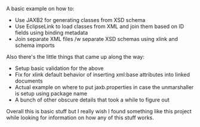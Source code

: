 A basic example on how to:
 - Use JAXB2 for generating classes from XSD schema
 - Use EclipseLink to load classes from XML and join them based on ID fields using binding metadata
 - Join separate XML files /w separate XSD schemas using xlink and schema imports

Also there's the little things that came up along the way:
 - Setup basic validation for the above
 - Fix for xlink default behavior of inserting xml:base attributes into linked documents
 - Actual example on where to put jaxb.properties in case the unmarshaller is setup using package name
 - A bunch of other obscure details that took a while to figure out

Overall this is basic stuff but I really wish I found something like this project while looking for information on how any of this stuff works.
